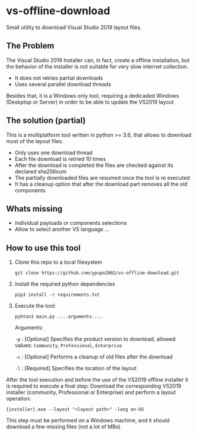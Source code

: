 # vs-offline-download

Small utility to download Visual Studio 2019 layout files.

## The Problem

The Visual Studio 2019 Installer can, in fact, create a offline installation, but the behavior of the installer is not suitable for very slow internet collection. 

* It does not retries partial downloads
* Uses several parallel download threads

Besides that, it is a Windows only tool, requiring a dedicaded Windows (Deskptop or Server) in order to be able to update the VS2019 layout

## The solution (partial)

This is a multiplatform tool written in python >= 3.6, that allows to download most of the layout files.

* Only uses one download thread
* Each file download is retried 10 times
* After the download is completed the files are checked against its declared sha256sum
* The partially downloaded files are resumed once the tool is re executed
* It has a cleanup option that after the download part removes all the old components

## Whats missing

* Individual payloads or components selections
* Allow to select another VS language
...

## How to use this tool

1. Clone this repo to a local filesystem
   ```
   git clone https://github.com/ypupo2002/vs-offline-download.git 
   ```
2. Install the required python dependencies
   ```
   pip3 install -r requirements.txt
   ```
3. Execute the tool:
   ```
   pyhton3 main.py ....arguments....
   ```
   Arguments:

   `-p` : [Optional] Specifies the product version to download, allowed values: `Community`, `Professional`, `Enterprise`
   
   `-c` : [Optional] Performs a cleanup of old files after the download 

   `-l` : [Required] Specifies the location of the layout

After the tool execution and before the use of the VS2019 offline installer it is required to execute a final step: Download the corresponding VS2019 installer (community, Professional or Enterprise) and perform a layout operation:
   ```
   {installer}.exe --layout "<layout path>" -lang en-US
   ```
This step must be performed on a Windows machine, and it should download a few missing files (not a lot of MBs)

